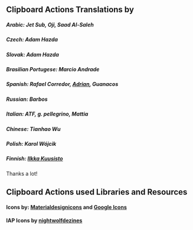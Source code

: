## Clipboard Actions Translations by

##### Arabic: Jet Sub, Oji, Saad Al-Saleh
##### Czech: Adam Hazda
##### Slovak: Adam Hazda
##### Brasilian Portugese: Marcio Andrade 
##### Spanish: Rafael Corredor, [Adrian][1], Guanacos
##### Russian: Barbos
##### Italian: ATF, g. pellegrino, Mattia
##### Chinese: Tianhao Wu
##### Polish: Karol Wójcik
##### Finnish: [Ilkka Kuusisto][5]

Thanks a lot!

## Clipboard Actions used Libraries and Resources

#### Icons by: [Materialdesignicons][2] and [Google Icons][3]
#### IAP Icons by [nightwolfdezines][4]



   [1]: https://twitter.com/olympicwhite
   [2]: https://materialdesignicons.com/
   [3]: https://design.google.com/icons/
   [4]: http://www.vecteezy.com/members/nightwolfdezines
   [5]: https://github.com/Igetin
